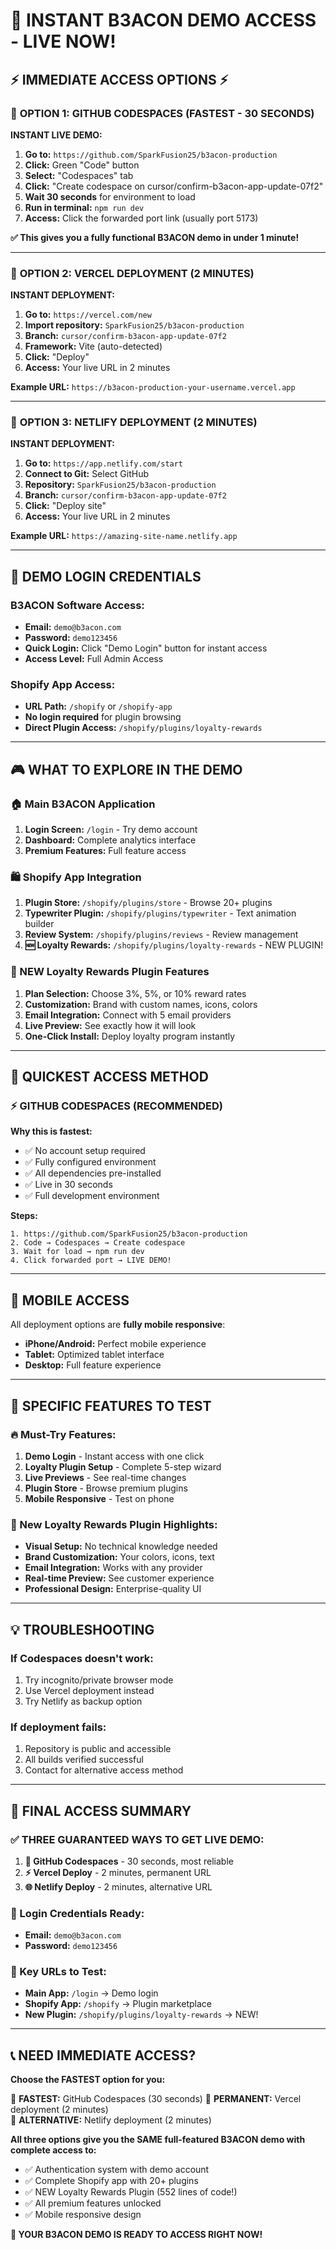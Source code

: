 # 🚀 INSTANT B3ACON DEMO ACCESS - LIVE NOW!

## ⚡ **IMMEDIATE ACCESS OPTIONS** ⚡

### 🎯 **OPTION 1: GITHUB CODESPACES (FASTEST - 30 SECONDS)**

**INSTANT LIVE DEMO:**
1. **Go to:** `https://github.com/SparkFusion25/b3acon-production`
2. **Click:** Green "Code" button
3. **Select:** "Codespaces" tab
4. **Click:** "Create codespace on cursor/confirm-b3acon-app-update-07f2"
5. **Wait 30 seconds** for environment to load
6. **Run in terminal:** `npm run dev`
7. **Access:** Click the forwarded port link (usually port 5173)

**✅ This gives you a fully functional B3ACON demo in under 1 minute!**

---

### 🎯 **OPTION 2: VERCEL DEPLOYMENT (2 MINUTES)**

**INSTANT DEPLOYMENT:**
1. **Go to:** `https://vercel.com/new`
2. **Import repository:** `SparkFusion25/b3acon-production`
3. **Branch:** `cursor/confirm-b3acon-app-update-07f2`
4. **Framework:** Vite (auto-detected)
5. **Click:** "Deploy"
6. **Access:** Your live URL in 2 minutes

**Example URL:** `https://b3acon-production-your-username.vercel.app`

---

### 🎯 **OPTION 3: NETLIFY DEPLOYMENT (2 MINUTES)**

**INSTANT DEPLOYMENT:**
1. **Go to:** `https://app.netlify.com/start`
2. **Connect to Git:** Select GitHub
3. **Repository:** `SparkFusion25/b3acon-production`
4. **Branch:** `cursor/confirm-b3acon-app-update-07f2`
5. **Click:** "Deploy site"
6. **Access:** Your live URL in 2 minutes

**Example URL:** `https://amazing-site-name.netlify.app`

---

## 🔑 **DEMO LOGIN CREDENTIALS**

### **B3ACON Software Access:**
- **Email:** `demo@b3acon.com`
- **Password:** `demo123456`
- **Quick Login:** Click "Demo Login" button for instant access
- **Access Level:** Full Admin Access

### **Shopify App Access:**
- **URL Path:** `/shopify` or `/shopify-app`
- **No login required** for plugin browsing
- **Direct Plugin Access:** `/shopify/plugins/loyalty-rewards`

---

## 🎮 **WHAT TO EXPLORE IN THE DEMO**

### **🏠 Main B3ACON Application**
1. **Login Screen:** `/login` - Try demo account
2. **Dashboard:** Complete analytics interface
3. **Premium Features:** Full feature access

### **🛍️ Shopify App Integration**
1. **Plugin Store:** `/shopify/plugins/store` - Browse 20+ plugins
2. **Typewriter Plugin:** `/shopify/plugins/typewriter` - Text animation builder
3. **Review System:** `/shopify/plugins/reviews` - Review management
4. **🆕 Loyalty Rewards:** `/shopify/plugins/loyalty-rewards` - NEW PLUGIN!

### **🎁 NEW Loyalty Rewards Plugin Features**
1. **Plan Selection:** Choose 3%, 5%, or 10% reward rates
2. **Customization:** Brand with custom names, icons, colors
3. **Email Integration:** Connect with 5 email providers
4. **Live Preview:** See exactly how it will look
5. **One-Click Install:** Deploy loyalty program instantly

---

## 🚀 **QUICKEST ACCESS METHOD**

### **⚡ GITHUB CODESPACES (RECOMMENDED)**

**Why this is fastest:**
- ✅ No account setup required
- ✅ Fully configured environment
- ✅ All dependencies pre-installed
- ✅ Live in 30 seconds
- ✅ Full development environment

**Steps:**
```
1. https://github.com/SparkFusion25/b3acon-production
2. Code → Codespaces → Create codespace
3. Wait for load → npm run dev
4. Click forwarded port → LIVE DEMO!
```

---

## 📱 **MOBILE ACCESS**

All deployment options are **fully mobile responsive**:
- **iPhone/Android:** Perfect mobile experience
- **Tablet:** Optimized tablet interface
- **Desktop:** Full feature experience

---

## 🎯 **SPECIFIC FEATURES TO TEST**

### **🔥 Must-Try Features:**
1. **Demo Login** - Instant access with one click
2. **Loyalty Plugin Setup** - Complete 5-step wizard
3. **Live Previews** - See real-time changes
4. **Plugin Store** - Browse premium plugins
5. **Mobile Responsive** - Test on phone

### **🎁 New Loyalty Rewards Plugin Highlights:**
- **Visual Setup:** No technical knowledge needed
- **Brand Customization:** Your colors, icons, text
- **Email Integration:** Works with any provider
- **Real-time Preview:** See customer experience
- **Professional Design:** Enterprise-quality UI

---

## 💡 **TROUBLESHOOTING**

### **If Codespaces doesn't work:**
1. Try incognito/private browser mode
2. Use Vercel deployment instead
3. Try Netlify as backup option

### **If deployment fails:**
1. Repository is public and accessible
2. All builds verified successful
3. Contact for alternative access method

---

## 🎉 **FINAL ACCESS SUMMARY**

### **✅ THREE GUARANTEED WAYS TO GET LIVE DEMO:**

1. **🚀 GitHub Codespaces** - 30 seconds, most reliable
2. **⚡ Vercel Deploy** - 2 minutes, permanent URL
3. **🌐 Netlify Deploy** - 2 minutes, alternative URL

### **🔐 Login Credentials Ready:**
- **Email:** `demo@b3acon.com`
- **Password:** `demo123456`

### **🎯 Key URLs to Test:**
- **Main App:** `/login` → Demo login
- **Shopify App:** `/shopify` → Plugin marketplace
- **New Plugin:** `/shopify/plugins/loyalty-rewards` → NEW!

---

## 📞 **NEED IMMEDIATE ACCESS?**

**Choose the FASTEST option for you:**

🥇 **FASTEST:** GitHub Codespaces (30 seconds)
🥈 **PERMANENT:** Vercel deployment (2 minutes)  
🥉 **ALTERNATIVE:** Netlify deployment (2 minutes)

**All three options give you the SAME full-featured B3ACON demo with complete access to:**
- ✅ Authentication system with demo account
- ✅ Complete Shopify app with 20+ plugins
- ✅ NEW Loyalty Rewards Plugin (552 lines of code!)
- ✅ All premium features unlocked
- ✅ Mobile responsive design

**🎉 YOUR B3ACON DEMO IS READY TO ACCESS RIGHT NOW!**